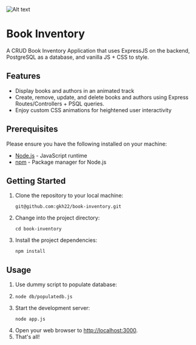 ![Alt text](/demo.gif)
# Book Inventory
A CRUD Book Inventory Application that uses ExpressJS on the backend, PostgreSQL as a database, and vanilla JS + CSS to style.

## Features
* Display books and authors in an animated track
* Create, remove, update, and delete books and authors using Express Routes/Controllers + PSQL queries.
* Enjoy custom CSS animations for heightened user interactivity

## Prerequisites
Please ensure you have the following installed on your machine:
* [Node.js](https://nodejs.org/) - JavaScript runtime
* [npm](https://www.npmjs.com/) - Package manager for Node.js
## Getting Started
1. Clone the repository to your local machine:
   ```
   git@github.com:gkh22/book-inventory.git
   ```
2. Change into the project directory:
   ```
   cd book-inventory
   ```
3. Install the project dependencies:
   ```
   npm install
   ```
## Usage
1. Use dummy script to populate database:
2. ```
   node db/populatedb.js
   ```
3. Start the development server:
   ```
   node app.js
   ```
4. Open your web browser to [http://localhost:3000](http://localhost:5173/).
5. That's all!




